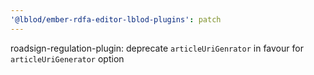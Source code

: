 ```yaml
---
'@lblod/ember-rdfa-editor-lblod-plugins': patch
---
```


roadsign-regulation-plugin: deprecate `articleUriGenrator` in favour for `articleUriGenerator` option
